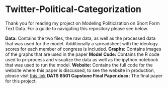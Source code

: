 # Twitter-Political-Categorization

Thank you for reading my project on Modeling Politicization on Short Form Text Data. For a guide to navigating this repository please see below.


**Data:** Contains the two files, the raw data, as well as the processed data that was used for the model. Additionally a spreadsheet with the ideology scores for each member of congress is included.
**Graphs:** Contains images of the graphs that are used in the paper
**Model Code:** Contains the R code used to pr-process and visualize the data as well as the ipython notebook that was used to run the model.
**Website:** Contains the full code for the website where this paper is discussed, to see the website in production, please visit [this link](nolsen.io)
**DATS 6501 Capstone Final Paper.docx:** The final paper for this project.